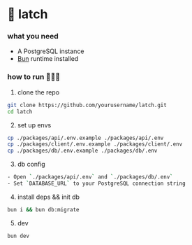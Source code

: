# 🍣 latch

### what you need

- A PostgreSQL instance
- [Bun](https://bun.sh) runtime installed

### how to run 🏃‍♂️‍➡️

1. clone the repo

```bash
git clone https://github.com/yourusername/latch.git
cd latch
```

2. set up envs

```bash
cp ./packages/api/.env.example ./packages/api/.env
cp ./packages/client/.env.example ./packages/client/.env
cp ./packages/db/.env.example ./packages/db/.env
```

3. db config

```bash
- Open `./packages/api/.env` and `./packages/db/.env`
- Set `DATABASE_URL` to your PostgreSQL connection string
```

4. install deps && init db

```bash
bun i && bun db:migrate
```

5. dev

```bash
bun dev
```
